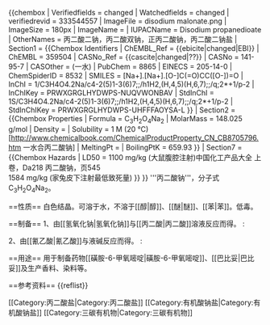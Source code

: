 {{chembox
| Verifiedfields = changed
| Watchedfields = changed
| verifiedrevid = 333544557
| ImageFile = disodium malonate.png
| ImageSize = 180px
| ImageName = 
| IUPACName = Disodium propanedioate
| OtherNames = 丙二酸二钠，丙二酸双钠，正丙二酸钠，丙二酸二钠盐
| Section1 = {{Chembox Identifiers
| ChEMBL_Ref = {{ebicite|changed|EBI}}
| ChEMBL = 359504 
| CASNo_Ref = {{cascite|changed|??}}
| CASNo = 141-95-7
| CASOther = (一水)
| PubChem = 8865
| EINECS = 205-14-0
|  ChemSpiderID = 8532
|  SMILES = [Na+].[Na+].[O-]C(=O)CC([O-])=O
|  InChI = 1/C3H4O4.2Na/c4-2(5)1-3(6)7;;/h1H2,(H,4,5)(H,6,7);;/q;2*+1/p-2
|  InChIKey = PRWXGRGLHYDWPS-NUQVWONBAV
|  StdInChI = 1S/C3H4O4.2Na/c4-2(5)1-3(6)7;;/h1H2,(H,4,5)(H,6,7);;/q;2*+1/p-2
|  StdInChIKey = PRWXGRGLHYDWPS-UHFFFAOYSA-L
}}
| Section2 = {{Chembox Properties
|   Formula = C<sub>3</sub>H<sub>2</sub>O<sub>4</sub>Na<sub>2</sub>
|   MolarMass = 148.025 g/mol
|   Density = 
|   Solubility = 1 M (20 °C)<ref name="cb">[http://www.chemicalbook.com/ChemicalProductProperty_CN_CB8705796.htm 一水合丙二酸钠]</ref>
|   MeltingPt =
|   BoilingPtK = 659.93
   }}
| Section7 = {{Chembox Hazards
|   LD50 = 1100 mg/kg (大鼠腹腔注射)<ref name="zghg">中国化工产品大全 上卷，Da218 丙二酸钠，页545</ref><br />1584 mg/kg (家兔皮下注射最低致死量)<ref name="zghg"/>
}}
}}
'''丙二酸钠'''，分子式C<sub>3</sub>H<sub>2</sub>O<sub>4</sub>Na<sub>2</sub>。

==性质==
白色结晶。可溶于水，不溶于[[醇|醇]]、[[醚|醚]]、[[苯|苯]]。低毒。

==制备==
1、由[[氢氧化钠|氢氧化钠]]与[[丙二酸|丙二酸]]溶液反应而得。
:<math>\ HOOCCH_2COOH+2NaOH\rightarrow NaOOCCH_2COONa+2H_2O</math>

2、由[[氰乙酸|氰乙酸]]与液碱反应而得。
:<math>\ CNCH_2COONa+NaOH\ \xrightarrow {H_2O} \ NaOOCCH_2COONa+NH_3</math>

==用途==
用于制备药物[[磺胺-6-甲氧嘧啶|磺胺-6-甲氧嘧啶]]、[[巴比妥|巴比妥]]及生产香料、染料等。

==参考资料==
{{reflist}}

[[Category:丙二酸盐|Category:丙二酸盐]]
[[Category:有机酸钠盐|Category:有机酸钠盐]]
[[Category:三碳有机物|Category:三碳有机物]]
